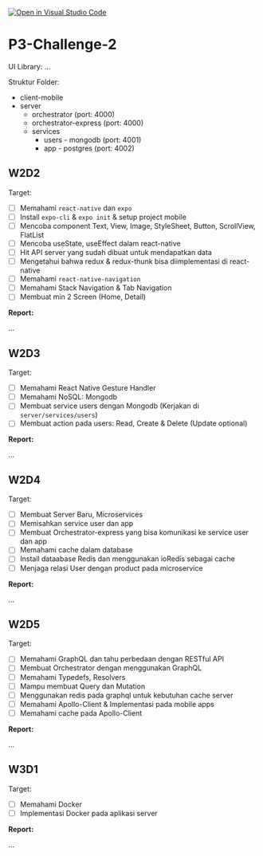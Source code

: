 [![Open in Visual Studio Code](https://classroom.github.com/assets/open-in-vscode-718a45dd9cf7e7f842a935f5ebbe5719a5e09af4491e668f4dbf3b35d5cca122.svg)](https://classroom.github.com/online_ide?assignment_repo_id=12766844&assignment_repo_type=AssignmentRepo)
# P3-Challenge-2

UI Library: ...

Struktur Folder:

- client-mobile
- server
  - orchestrator (port: 4000)
  - orchestrator-express (port: 4000)
  - services
    - users - mongodb (port: 4001)
    - app - postgres (port: 4002)

## W2D2

Target:

- [ ] Memahami `react-native` dan `expo`
- [ ] Install `expo-cli` & `expo init` & setup project mobile
- [ ] Mencoba component Text, View, Image, StyleSheet, Button, ScrollView, FlatList
- [ ] Mencoba useState, useEffect dalam react-native
- [ ] Hit API server yang sudah dibuat untuk mendapatkan data
- [ ] Mengetahui bahwa redux & redux-thunk bisa diimplementasi di react-native
- [ ] Memahami `react-native-navigation`
- [ ] Memahami Stack Navigation & Tab Navigation
- [ ] Membuat min 2 Screen (Home, Detail)

**Report:**

...

## W2D3

Target:

- [ ] Memahami React Native Gesture Handler
- [ ] Memahami NoSQL: Mongodb
- [ ] Membuat service users dengan Mongodb (Kerjakan di `server/services/users`)
- [ ] Membuat action pada users: Read, Create & Delete (Update optional)

**Report:**

...

## W2D4

Target:

- [ ] Membuat Server Baru, Microservices
- [ ] Memisahkan service user dan app
- [ ] Membuat Orchestrator-express yang bisa komunikasi ke service user dan app
- [ ] Memahami cache dalam database
- [ ] Install dataabase Redis dan menggunakan ioRedis sebagai cache
- [ ] Menjaga relasi User dengan product pada microservice

**Report:**

...

## W2D5

Target:

- [ ] Memahami GraphQL dan tahu perbedaan dengan RESTful API
- [ ] Membuat Orchestrator dengan menggunakan GraphQL
- [ ] Memahami Typedefs, Resolvers
- [ ] Mampu membuat Query dan Mutation
- [ ] Menggunakan redis pada graphql untuk kebutuhan cache server
- [ ] Memahami Apollo-Client & Implementasi pada mobile apps
- [ ] Memahami cache pada Apollo-Client

**Report:**

...

## W3D1

Target:

- [ ] Memahami Docker
- [ ] Implementasi Docker pada aplikasi server

**Report:**

...
